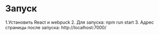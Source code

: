 # Запуск
1.Установить React и webpuck
2. Для запуска: npm run start
3. Адрес страницы после запуска: http://localhost:7000/
